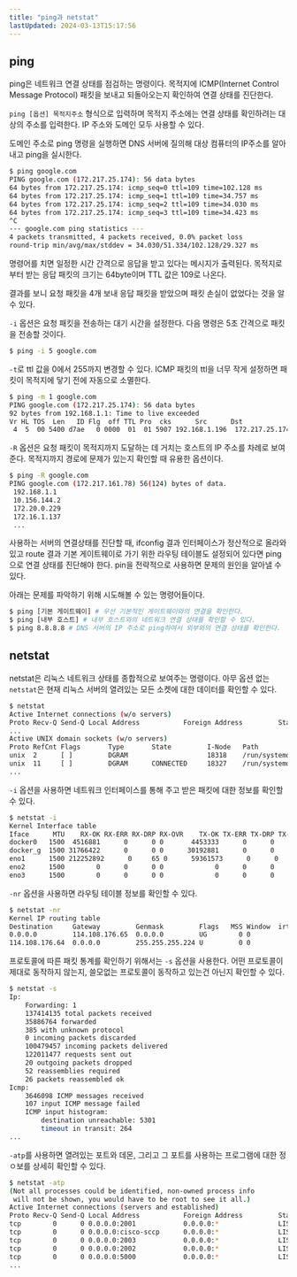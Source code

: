 ```yaml
---
title: "ping과 netstat"
lastUpdated: 2024-03-13T15:17:56
---
```


## ping

ping은 네트워크 연결 상태를 점검하는 명령이다. 목적지에 ICMP(Internet Control Message Protocol) 패킷을 보내고 되돌아오는지 확인하여 연결 상태를 진단한다.

`ping [옵션] 목적지주소` 형식으로 입력하며 목적지 주소에는 연결 상태를 확인하려는 대상의 주소를 입력한다. IP 주소와 도메인 모두 사용할 수 있다. 

도메인 주소로 ping 명령을 실행하면 DNS 서버에 질의해 대상 컴퓨터의 IP주소를 알아내고 ping을 실시한다. 

```bash
$ ping google.com
PING google.com (172.217.25.174): 56 data bytes
64 bytes from 172.217.25.174: icmp_seq=0 ttl=109 time=102.128 ms
64 bytes from 172.217.25.174: icmp_seq=1 ttl=109 time=34.757 ms
64 bytes from 172.217.25.174: icmp_seq=2 ttl=109 time=34.030 ms
64 bytes from 172.217.25.174: icmp_seq=3 ttl=109 time=34.423 ms
^C
--- google.com ping statistics ---
4 packets transmitted, 4 packets received, 0.0% packet loss
round-trip min/avg/max/stddev = 34.030/51.334/102.128/29.327 ms
```

명령어를 치면 일정한 시간 간격으로 응답을 받고 있다는 메시지가 출력된다. 목적지로부터 받는 응답 패킷의 크기는 64byte이며 TTL 값은 109로 나온다. 

결과를 보니 요청 패킷을 4개 보내 응답 패킷을 받았으며 패킷 손실이 없었다는 것을 알 수 있다. 

`-i` 옵션은 요청 패킷을 전송하는 대기 시간을 설정한다. 다음 명령은 5초 간격으로 패킷을 전송할 것이다.

```bash
$ ping -i 5 google.com
```

`-t`로 ttl 값을 0에서 255까지 변경할 수 있다. ICMP 패킷의 ttl을 너무 작게 설정하면 패킷이 목적지에 닿기 전에 자동으로 소멸한다.

```bash
$ ping -m 1 google.com
PING google.com (172.217.25.174): 56 data bytes
92 bytes from 192.168.1.1: Time to live exceeded
Vr HL TOS  Len   ID Flg  off TTL Pro  cks      Src      Dst
 4  5  00 5400 d7ae   0 0000  01  01 5907 192.168.1.196  172.217.25.174 
```

`-R` 옵션은 요청 패킷이 목적지까지 도달하는 데 거치는 호스트의 IP 주소를 차례로 보여준다. 목적지까지 경로에 문제가 있는지 확인할 때 유용한 옵션이다.

```bash
$ ping -R google.com
PING google.com (172.217.161.78) 56(124) bytes of data.
 192.168.1.1
 10.156.144.2
 172.20.0.229
 172.16.1.137
 ...
```

사용하는 서버의 연결상태를 진단할 때, ifconfig 결과 인터페이스가 정산적으로 올라와있고 route 결과 기본 게이트웨이로 가기 위한 라우팅 테이블도 설정되어 있다면 ping으로 연결 상태를 진단해야 한다. pin을 전략적으로 사용하면 문제의 원인을 알아낼 수 있다.

아래는 문제를 파악하기 위해 시도해볼 수 있는 명령어들이다.
```bash
$ ping [기본 게이트웨이] # 우선 기본적인 게이트웨이와의 연결을 확인한다.
$ ping [내부 호스트] # 내부 호스트와의 네트워크 연결 상태를 확인할 수 있다.
$ ping 8.8.8.8 # DNS 서버의 IP 주소로 ping하여서 외부와의 연결 상태를 확인한다.
```

## netstat

netstat은 리눅스 네트워크 상태를 종합적으로 보여주는 명령이다. 아무 옵션 없는 `netstat`은 현재 리눅스 서버의 열려있는 모든 소켓에 대한 데이터를 확인할 수 있다.

```bash
$ netstat
Active Internet connections (w/o servers)
Proto Recv-Q Send-Q Local Address           Foreign Address         State      
...
Active UNIX domain sockets (w/o servers)
Proto RefCnt Flags       Type       State         I-Node   Path
unix  2      [ ]         DGRAM                    18318    /run/systemd/journal/syslog
unix  11     [ ]         DGRAM      CONNECTED     18327    /run/systemd/journal/dev-log
...
```

`-i` 옵션을 사용하면 네트워크 인터페이스를 통해 주고 받은 패킷에 대한 정보를 확인할 수 있다.

```bash
$ netstat -i
Kernel Interface table
Iface      MTU    RX-OK RX-ERR RX-DRP RX-OVR    TX-OK TX-ERR TX-DRP TX-OVR Flg
docker0   1500  4516881      0      0 0       4453333      0      0      0 BMRU
docker_g  1500 31766422      0      0 0      30192881      0      0      0 BMRU
eno1      1500 212252892      0     65 0      59361573      0      0      0 BMRU
eno2      1500        0      0      0 0             0      0      0      0 BMU
eno3      1500        0      0      0 0             0      0      0      0 BMU
```

`-nr` 옵션을 사용하면 라우팅 테이블 정보를 확인할 수 있다.

```bash
$ netstat -nr
Kernel IP routing table
Destination     Gateway         Genmask         Flags   MSS Window  irtt Iface
0.0.0.0         114.108.176.65  0.0.0.0         UG        0 0          0 eno1
114.108.176.64  0.0.0.0         255.255.255.224 U         0 0          0 eno1
```

프로토콜에 따른 패킷 통계를 확인하기 위해서는 `-s` 옵션을 사용한다. 어떤 프로토콜이 제대로 동작하지 않는지, 쓸모없는 프로토콜이 동작하고 있는건 아닌지 확인할 수 있다. 

```bash
$ netstat -s
Ip:
    Forwarding: 1
    137414135 total packets received
    35886764 forwarded
    385 with unknown protocol
    0 incoming packets discarded
    100479457 incoming packets delivered
    122011477 requests sent out
    20 outgoing packets dropped
    52 reassemblies required
    26 packets reassembled ok
Icmp:
    3646098 ICMP messages received
    107 input ICMP message failed
    ICMP input histogram:
        destination unreachable: 5301
        timeout in transit: 264
...
```

`-atp`를 사용하면 열려있는 포트와 데몬, 그리고 그 포트를 사용하는 프로그램에 대한 정ㅇ보를 상세히 확인할 수 있다.
```bash
$ netstat -atp
(Not all processes could be identified, non-owned process info
 will not be shown, you would have to be root to see it all.)
Active Internet connections (servers and established)
Proto Recv-Q Send-Q Local Address           Foreign Address         State       PID/Program name    
tcp        0      0 0.0.0.0:2001            0.0.0.0:*               LISTEN      -                   
tcp        0      0 0.0.0.0:cisco-sccp      0.0.0.0:*               LISTEN      -                   
tcp        0      0 0.0.0.0:2003            0.0.0.0:*               LISTEN      -                   
tcp        0      0 0.0.0.0:2002            0.0.0.0:*               LISTEN      -                   
tcp        0      0 0.0.0.0:5000            0.0.0.0:*               LISTEN      -         
...
```